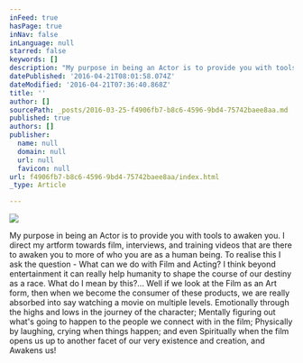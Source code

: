 ```yaml
---
inFeed: true
hasPage: true
inNav: false
inLanguage: null
starred: false
keywords: []
description: "My purpose in being an Actor is to provide you with tools to awaken you. I direct my artform towards film, interviews, and training videos that are there to awaken you to more of who you are as a human being. To realise this I ask the question - What can we do with Film and Acting? I think beyond entertainment it can really help humanity to shape the course of our destiny as a race. What do I mean by this?... Well if we look at the Film as an Art form, then when we become the consumer of these products, we are really absorbed into say watching a movie on multiple levels. Emotionally through the highs and lows in the journey of the character; Mentally figuring out what's going to happen to the people we connect with in the film; Physically by laughing, crying when things happen; and even Spiritually when the film opens us up to another facet of our very existence and creation, and Awakens us!"
datePublished: '2016-04-21T08:01:58.074Z'
dateModified: '2016-04-21T07:36:40.868Z'
title: ''
author: []
sourcePath: _posts/2016-03-25-f4906fb7-b8c6-4596-9bd4-75742baee8aa.md
published: true
authors: []
publisher:
  name: null
  domain: null
  url: null
  favicon: null
url: f4906fb7-b8c6-4596-9bd4-75742baee8aa/index.html
_type: Article

---
```

![](https://the-grid-user-content.s3-us-west-2.amazonaws.com/f3a14acb-6388-4c80-a19d-7807c0a6a334.jpg)

My purpose in being an Actor is to provide you with tools to awaken you. I direct my artform towards film, interviews, and training videos that are there to awaken you to more of who you are as a human being. To realise this I ask the question - What can we do with Film and Acting? I think beyond entertainment it can really help humanity to shape the course of our destiny as a race. What do I mean by this?... Well if we look at the Film as an Art form, then when we become the consumer of these products, we are really absorbed into say watching a movie on multiple levels. Emotionally through the highs and lows in the journey of the character; Mentally figuring out what's going to happen to the people we connect with in the film; Physically by laughing, crying when things happen; and even Spiritually when the film opens us up to another facet of our very existence and creation, and Awakens us!